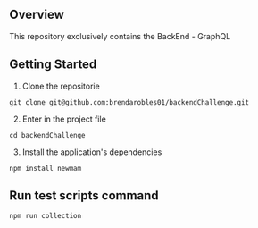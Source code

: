 ## Overview

This repository exclusively contains the BackEnd - GraphQL


## Getting Started

1. Clone the repositorie 

```
git clone git@github.com:brendarobles01/backendChallenge.git
```

2. Enter in the project file

```
cd backendChallenge
```

3. Install the application's dependencies 

```
npm install newmam
```


## Run  test scripts command 

```
npm run collection
```


